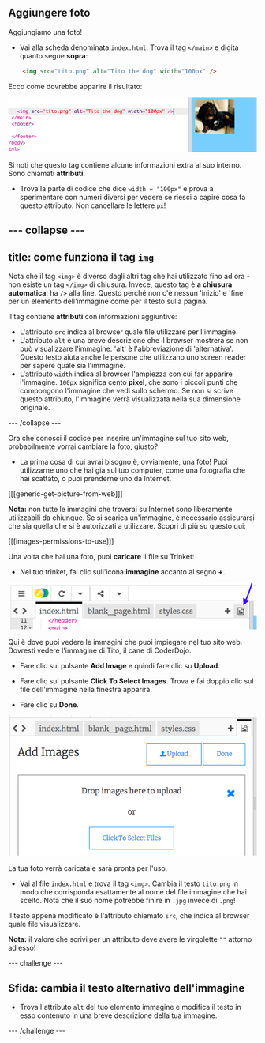 ## Aggiungere foto

Aggiungiamo una foto!

- Vai alla scheda denominata `index.html`. Trova il tag `</main>` e digita quanto segue **sopra**: 

```html
    <img src="tito.png" alt="Tito the dog" width="100px" />
```

Ecco come dovrebbe apparire il risultato:

![Codice dell'immagine e della foto di Tito](images/egImgCodeTito.png)

Si noti che questo tag contiene alcune informazioni extra al suo interno. Sono chiamati **attributi**.

- Trova la parte di codice che dice `width = "100px"` e prova a sperimentare con numeri diversi per vedere se riesci a capire cosa fa questo attributo. Non cancellare le lettere `px`!

## \--- collapse \---

## title: come funziona il tag `img`

Nota che il tag `<img>` è diverso dagli altri tag che hai utilizzato fino ad ora - non esiste un tag `</img>` di chiusura. Invece, questo tag è **a chiusura automatica**: ha `/>` alla fine. Questo perché non c'è nessun 'inizio' e 'fine' per un elemento dell'immagine come per il testo sulla pagina.

Il tag contiene **attributi** con informazioni aggiuntive:

- L'attributo `src` indica al browser quale file utilizzare per l'immagine. 
- L'attributo `alt` è una breve descrizione che il browser mostrerà se non può visualizzare l'immagine. 'alt' è l'abbreviazione di 'alternativa'. Questo testo aiuta anche le persone che utilizzano uno screen reader per sapere quale sia l'immagine.
- L'attributo `width` indica al browser l'ampiezza con cui far apparire l'immagine. `100px` significa cento **pixel**, che sono i piccoli punti che compongono l'immagine che vedi sullo schermo. Se non si scrive questo attributo, l'immagine verrà visualizzata nella sua dimensione originale.

\--- /collapse \---

Ora che conosci il codice per inserire un'immagine sul tuo sito web, probabilmente vorrai cambiare la foto, giusto?

- La prima cosa di cui avrai bisogno è, ovviamente, una foto! Puoi utilizzarne uno che hai già sul tuo computer, come una fotografia che hai scattato, o puoi prenderne uno da Internet.

[[[generic-get-picture-from-web]]]

**Nota:** non tutte le immagini che troverai su Internet sono liberamente utilizzabili da chiunque. Se si scarica un'immagine, è necessario assicurarsi che sia quella che si è autorizzati a utilizzare. Scopri di più su questo qui:

[[[images-permissions-to-use]]]

Una volta che hai una foto, puoi **caricare** il file su Trinket:

- Nel tuo trinket, fai clic sull'icona **immagine** accanto al segno **+**. 

![L'icona dell'immagine](images/tktImageIconArrow.png)

Qui è dove puoi vedere le immagini che puoi impiegare nel tuo sito web. Dovresti vedere l'immagine di Tito, il cane di CoderDojo.

- Fare clic sul pulsante **Add Image** e quindi fare clic su **Upload**.

- Fare clic sul pulsante **Click To Select Images**. Trova e fai doppio clic sul file dell'immagine nella finestra apparirà.

- Fare clic su **Done**.

![Area di caricamento dell'immagine](images/tktUploadImages.png)

La tua foto verrà caricata e sarà pronta per l'uso.

- Vai al file `index.html` e trova il tag `<img>`. Cambia il testo `tito.png` in modo che corrisponda esattamente al nome del file immagine che hai scelto. Nota che il suo nome potrebbe finire in `.jpg` invece di `.png`!

Il testo appena modificato è l'attributo chiamato `src`, che indica al browser quale file visualizzare.

**Nota:** il valore che scrivi per un attributo deve avere le virgolette `""` attorno ad esso!

\--- challenge \---

## Sfida: cambia il testo alternativo dell'immagine

- Trova l'attributo `alt` del tuo elemento immagine e modifica il testo in esso contenuto in una breve descrizione della tua immagine. 

\--- /challenge \---